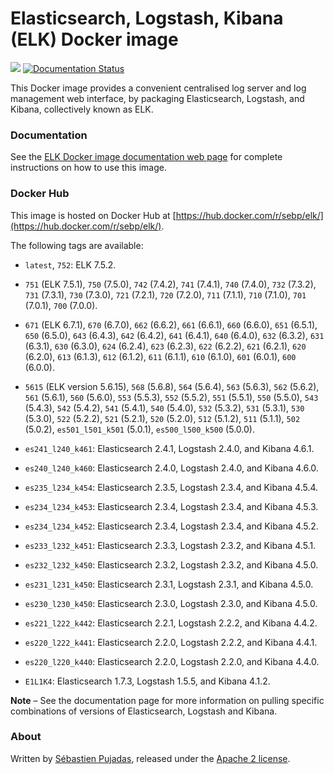 # Elasticsearch, Logstash, Kibana (ELK) Docker image

[![](https://images.microbadger.com/badges/image/sebp/elk.svg)](https://microbadger.com/images/sebp/elk "Get your own image badge on microbadger.com") [![Documentation Status](https://readthedocs.org/projects/elk-docker/badge/?version=latest)](http://elk-docker.readthedocs.io/?badge=latest)

This Docker image provides a convenient centralised log server and log management web interface, by packaging Elasticsearch, Logstash, and Kibana, collectively known as ELK.

### Documentation

See the [ELK Docker image documentation web page](http://elk-docker.readthedocs.io/) for complete instructions on how to use this image.

### Docker Hub

This image is hosted on Docker Hub at [https://hub.docker.com/r/sebp/elk/](https://hub.docker.com/r/sebp/elk/).

The following tags are available:

- `latest`, `752`: ELK 7.5.2.

- `751` (ELK 7.5.1), `750` (7.5.0), `742` (7.4.2), `741` (7.4.1), `740` (7.4.0), `732` (7.3.2), `731` (7.3.1), `730` (7.3.0), `721` (7.2.1), `720` (7.2.0), `711` (7.1.1), `710` (7.1.0), `701` (7.0.1), `700` (7.0.0).

- `671` (ELK 6.7.1), `670` (6.7.0), `662` (6.6.2), `661` (6.6.1), `660` (6.6.0), `651` (6.5.1), `650` (6.5.0), `643` (6.4.3), `642` (6.4.2), `641` (6.4.1), `640` (6.4.0), `632` (6.3.2), `631` (6.3.1), `630` (6.3.0), `624` (6.2.4), `623` (6.2.3), `622` (6.2.2), `621` (6.2.1), `620` (6.2.0), `613` (6.1.3), `612` (6.1.2), `611` (6.1.1), `610` (6.1.0), `601` (6.0.1), `600` (6.0.0).

- `5615` (ELK version 5.6.15), `568` (5.6.8), `564` (5.6.4), `563` (5.6.3), `562` (5.6.2), `561` (5.6.1), `560` (5.6.0), `553` (5.5.3), `552` (5.5.2), `551` (5.5.1), `550` (5.5.0), `543` (5.4.3), `542` (5.4.2), `541` (5.4.1), `540` (5.4.0), `532` (5.3.2), `531` (5.3.1), `530` (5.3.0), `522` (5.2.2), `521` (5.2.1), `520` (5.2.0), `512` (5.1.2), `511` (5.1.1), `502` (5.0.2), `es501_l501_k501` (5.0.1), `es500_l500_k500` (5.0.0).

- `es241_l240_k461`: Elasticsearch 2.4.1, Logstash 2.4.0, and Kibana 4.6.1.

- `es240_l240_k460`: Elasticsearch 2.4.0, Logstash 2.4.0, and Kibana 4.6.0.

- `es235_l234_k454`: Elasticsearch 2.3.5, Logstash 2.3.4, and Kibana 4.5.4.

- `es234_l234_k453`: Elasticsearch 2.3.4, Logstash 2.3.4, and Kibana 4.5.3.

- `es234_l234_k452`: Elasticsearch 2.3.4, Logstash 2.3.4, and Kibana 4.5.2.

- `es233_l232_k451`: Elasticsearch 2.3.3, Logstash 2.3.2, and Kibana 4.5.1.

- `es232_l232_k450`: Elasticsearch 2.3.2, Logstash 2.3.2, and Kibana 4.5.0.

- `es231_l231_k450`: Elasticsearch 2.3.1, Logstash 2.3.1, and Kibana 4.5.0.

- `es230_l230_k450`: Elasticsearch 2.3.0, Logstash 2.3.0, and Kibana 4.5.0.

- `es221_l222_k442`: Elasticsearch 2.2.1, Logstash 2.2.2, and Kibana 4.4.2.

- `es220_l222_k441`: Elasticsearch 2.2.0, Logstash 2.2.2, and Kibana 4.4.1.

- `es220_l220_k440`: Elasticsearch 2.2.0, Logstash 2.2.0, and Kibana 4.4.0.

- `E1L1K4`: Elasticsearch 1.7.3, Logstash 1.5.5, and Kibana 4.1.2.

**Note** – See the documentation page for more information on pulling specific combinations of versions of Elasticsearch, Logstash and Kibana.

### About

Written by [Sébastien Pujadas](https://pujadas.net), released under the [Apache 2 license](https://www.apache.org/licenses/LICENSE-2.0).
